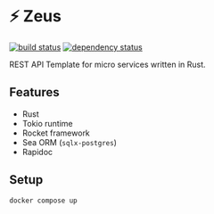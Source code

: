 # ⚡ Zeus

[![build status](https://github.com/bourdeau/zeus/actions/workflows/build.yml/badge.svg)](https://github.com/bourdeau/zeus/actions) [![dependency status](https://deps.rs/repo/github/bourdeau/zeus/status.svg)](https://deps.rs/repo/github/bourdeau/zeus)

REST API Template for micro services written in Rust.

## Features

- Rust
- Tokio runtime
- Rocket framework
- Sea ORM (`sqlx-postgres`)
- Rapidoc

## Setup

```bash
docker compose up
```
